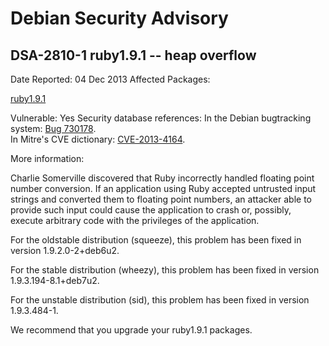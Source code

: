 
Debian Security Advisory
========================


DSA-2810-1 ruby1.9.1 -- heap overflow
-------------------------------------



Date Reported:
04 Dec 2013
Affected Packages:

[ruby1.9.1](https://packages.debian.org/src:ruby1.9.1)

Vulnerable:
Yes
Security database references:
In the Debian bugtracking system: [Bug 730178](https://bugs.debian.org/cgi-bin/bugreport.cgi?bug=730178).  
In Mitre's CVE dictionary: [CVE-2013-4164](https://security-tracker.debian.org/tracker/CVE-2013-4164).  

More information:

Charlie Somerville discovered that Ruby incorrectly handled floating
point number conversion. If an application using Ruby accepted untrusted
input strings and converted them to floating point numbers, an attacker
able to provide such input could cause the application to crash or,
possibly, execute arbitrary code with the privileges of the application.


For the oldstable distribution (squeeze), this problem has been fixed in
version 1.9.2.0-2+deb6u2.


For the stable distribution (wheezy), this problem has been fixed in
version 1.9.3.194-8.1+deb7u2.


For the unstable distribution (sid), this problem has been fixed in
version 1.9.3.484-1.


We recommend that you upgrade your ruby1.9.1 packages.





